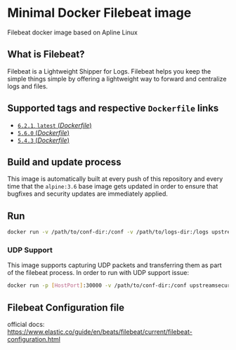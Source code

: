 # Minimal Docker Filebeat image
Filebeat docker image based on Apline Linux

## What is Filebeat?
Filebeat is a Lightweight Shipper for Logs.
Filebeat helps you keep the simple things simple by offering a lightweight way to forward and centralize logs and files.

## Supported tags and respective `Dockerfile` links

-	[`6.2.1`, `latest` (*Dockerfile*)](https://github.com/upstreamsecurity/docker-filebeat/blob/master/Dockerfile)
-	[`5.6.0` (*Dockerfile*)](https://github.com/upstreamsecurity/docker-filebeat/blob/5.6.0/Dockerfile)
-	[`5.4.3` (*Dockerfile*)](https://github.com/upstreamsecurity/docker-filebeat/blob/5.4.3/Dockerfile)

## Build and update process

This image is automatically built at every push of this repository and every time that the `alpine:3.6` base image gets updated in order to ensure that bugfixes and security updates are immediately applied.

## Run

```bash
docker run -v /path/to/conf-dir:/conf -v /path/to/logs-dir:/logs upstreamsecurity:docker-filebeat
```

### UDP Support

This image supports capturing UDP packets and transferring them as part of the filebeat process.
In order to run with UDP support issue:

```bash
docker run -p [HostPort]:30000 -v /path/to/conf-dir:/conf upstreamsecurity:docker-filebeat
```

## Filebeat Configuration file
official docs: https://www.elastic.co/guide/en/beats/filebeat/current/filebeat-configuration.html
